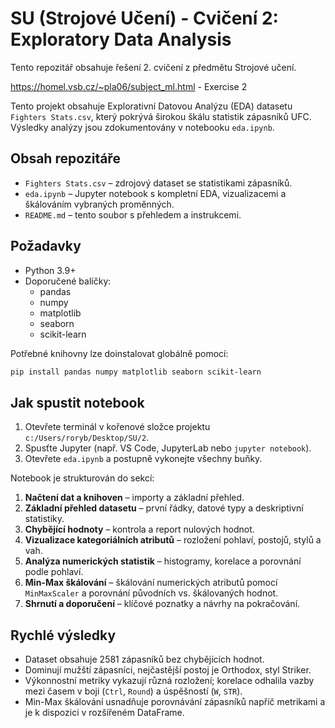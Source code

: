 # SU (Strojové Učení) - Cvičení 2: Exploratory Data Analysis

Tento repozitář obsahuje řešení 2. cvičení z předmětu Strojové učení.

https://homel.vsb.cz/~pla06/subject_ml.html - Exercise 2


Tento projekt obsahuje Explorativní Datovou Analýzu (EDA) datasetu `Fighters Stats.csv`, který pokrývá širokou škálu statistik zápasníků UFC. Výsledky analýzy jsou zdokumentovány v notebooku `eda.ipynb`.

## Obsah repozitáře

-   `Fighters Stats.csv` – zdrojový dataset se statistikami zápasníků.
-   `eda.ipynb` – Jupyter notebook s kompletní EDA, vizualizacemi a škálováním vybraných proměnných.
-   `README.md` – tento soubor s přehledem a instrukcemi.

## Požadavky

-   Python 3.9+
-   Doporučené balíčky:
    -   pandas
    -   numpy
    -   matplotlib
    -   seaborn
    -   scikit-learn

Potřebné knihovny lze doinstalovat globálně pomocí:

```powershell
pip install pandas numpy matplotlib seaborn scikit-learn
```

## Jak spustit notebook

1. Otevřete terminál v kořenové složce projektu `c:/Users/roryb/Desktop/SU/2`.
2. Spusťte Jupyter (např. VS Code, JupyterLab nebo `jupyter notebook`).
3. Otevřete `eda.ipynb` a postupně vykonejte všechny buňky.

Notebook je strukturován do sekcí:

1. **Načtení dat a knihoven** – importy a základní přehled.
2. **Základní přehled datasetu** – první řádky, datové typy a deskriptivní statistiky.
3. **Chybějící hodnoty** – kontrola a report nulových hodnot.
4. **Vizualizace kategoriálních atributů** – rozložení pohlaví, postojů, stylů a vah.
5. **Analýza numerických statistik** – histogramy, korelace a porovnání podle pohlaví.
6. **Min-Max škálování** – škálování numerických atributů pomocí `MinMaxScaler` a porovnání původních vs. škálovaných hodnot.
7. **Shrnutí a doporučení** – klíčové poznatky a návrhy na pokračování.

## Rychlé výsledky

-   Dataset obsahuje 2581 zápasníků bez chybějících hodnot.
-   Dominují mužští zápasníci, nejčastější postoj je Orthodox, styl Striker.
-   Výkonnostní metriky vykazují různá rozložení; korelace odhalila vazby mezi časem v boji (`Ctrl`, `Round`) a úspěšností (`W`, `STR`).
-   Min-Max škálování usnadňuje porovnávání zápasníků napříč metrikami a je k dispozici v rozšířeném DataFrame.
